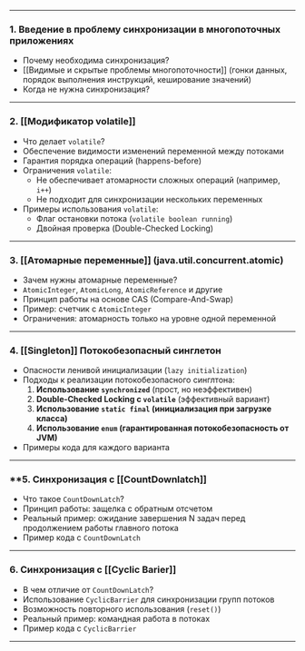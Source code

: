 

---

### **1. Введение в проблему синхронизации в многопоточных приложениях**

- Почему необходима синхронизация?
- [[Видимые и скрытые проблемы многопоточности]] (гонки данных, порядок выполнения инструкций, кеширование значений)
- Когда не нужна синхронизация?

---

### **2. [[Модификатор volatile]]**

- Что делает `volatile`?
- Обеспечение видимости изменений переменной между потоками
- Гарантия порядка операций (happens-before)
- Ограничения `volatile`:
    - Не обеспечивает атомарности сложных операций (например, `i++`)
    - Не подходит для синхронизации нескольких переменных
- Примеры использования `volatile`:
    - Флаг остановки потока (`volatile boolean running`)
    - Двойная проверка (Double-Checked Locking)

---

### **3. [[Атомарные переменные]] (java.util.concurrent.atomic)**

- Зачем нужны атомарные переменные?
- `AtomicInteger`, `AtomicLong`, `AtomicReference` и другие
- Принцип работы на основе CAS (Compare-And-Swap)
- Пример: счетчик с `AtomicInteger`
- Ограничения: атомарность только на уровне одной переменной

---

### **4. [[Singleton]] Потокобезопасный синглетон** 

- Опасности ленивой инициализации (`lazy initialization`)
- Подходы к реализации потокобезопасного синглтона:
    1. **Использование `synchronized`** (прост, но неэффективен)
    2. **Double-Checked Locking с `volatile`** (эффективный вариант)
    3. **Использование `static final` (инициализация при загрузке класса)**
    4. **Использование `enum` (гарантированная потокобезопасность от JVM)**
- Примеры кода для каждого варианта

---

### **5. Синхронизация с  [[CountDownlatch]]

- Что такое `CountDownLatch`?
- Принцип работы: защелка с обратным отсчетом
- Реальный пример: ожидание завершения N задач перед продолжением работы главного потока
- Пример кода с `CountDownLatch`

---

### **6. Синхронизация с [[Cyclic Barier]]**

- В чем отличие от `CountDownLatch`?
- Использование `CyclicBarrier` для синхронизации групп потоков
- Возможность повторного использования (`reset()`)
- Реальный пример: командная работа в потоках
- Пример кода с `CyclicBarrier`

---
